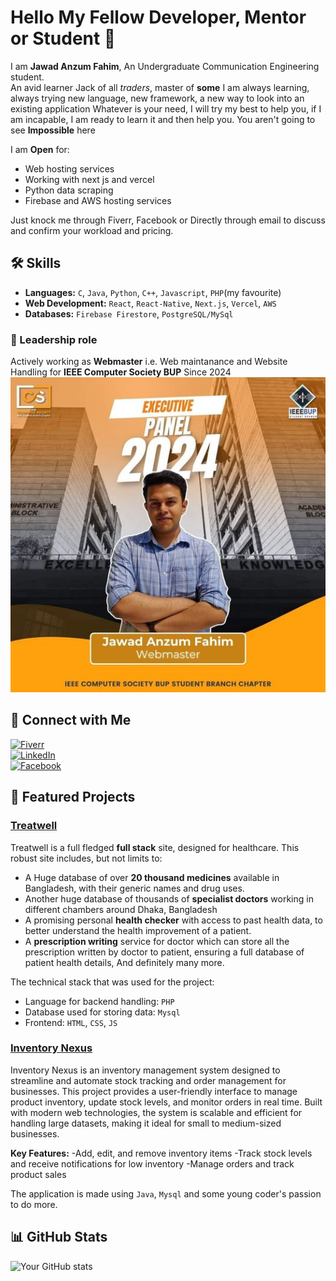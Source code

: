 # Hello My Fellow Developer, Mentor or Student 👋

I am **Jawad Anzum Fahim**, An Undergraduate Communication Engineering student.  
An avid learner
Jack of all *traders*, master of **some**
I am always learning, always trying new language, new framework, a new way to look into an existing application
Whatever is your need, I will try my best to help you, if I am incapable, I am ready to learn it and then help you. You aren't going to see **Impossible** here

I am **Open** for:
- Web hosting services
- Working with next js and vercel
- Python data scraping
- Firebase and AWS hosting services

Just knock me through Fiverr, Facebook or Directly through email to discuss and confirm your workload and pricing.

## 🛠️ Skills

- **Languages:** `C`, `Java`, `Python`, `C++`, `Javascript`, `PHP`(my favourite)
- **Web Development:** `React`, `React-Native`, `Next.js`, `Vercel`, `AWS`
- **Databases:** `Firebase Firestore`, `PostgreSQL/MySql`

### 👑 Leadership role
Actively working as **Webmaster** i.e. Web maintanance and Website Handling for **IEEE Computer Society BUP** Since 2024
![webmaster](https://github.com/JawadFahim/JawadFahim/blob/main/438255485_757224706555916_2537937938326340815_n.jpg?raw=true)


## 🔗 Connect with Me

[![Fiverr](https://img.shields.io/badge/Fiverr-Jawad_Anzum_Fahim-green?style=flat&logo=fiverr&logoColor=white)](https://www.fiverr.com/jawadanzum)  
[![LinkedIn](https://img.shields.io/badge/LinkedIn-Jawad_Fahim-blue?style=flat&logo=linkedin&logoColor=white)](https://www.linkedin.com/in/jawadfahim136810/)  
[![Facebook](https://img.shields.io/badge/Facebook-Jawad_Anzum_Fahim-blue?style=flat&logo=facebook&logoColor=white&color=red)](https://www.linkedin.com/in/jawadfahim136810/)



## 🚀 Featured Projects

### [Treatwell](https://github.com/JawadFahim/)
Treatwell is a full fledged **full stack** site, designed for healthcare. This robust site includes, but not limits to:
* A Huge database of over **20 thousand medicines** available in Bangladesh, with their generic names and drug uses.
* Another huge database of thousands of **specialist doctors** working in different chambers around Dhaka, Bangladesh
* A promising personal **health checker** with access to past health data, to better understand the health improvement of a patient.
* A **prescription writing** service for doctor which can store all the prescription written by doctor to patient, ensuring a full database of patient health details, And definitely many more.

The technical stack that was used for the project:
* Language for backend handling: `PHP`
* Database used for storing data: `Mysql`
* Frontend: `HTML`, `CSS`, `JS`

### [Inventory Nexus](https://github.com/your-username/project-2)
Inventory Nexus is an inventory management system designed to streamline and automate stock tracking and order management for businesses. This project provides a user-friendly interface to manage product inventory, update stock levels, and monitor orders in real time. Built with modern web technologies, the system is scalable and efficient for handling large datasets, making it ideal for small to medium-sized businesses.

**Key Features:**
-Add, edit, and remove inventory items
-Track stock levels and receive notifications for low inventory
-Manage orders and track product sales

The application is made using `Java`, `Mysql` and some young coder's passion to do more.  

## 📊 GitHub Stats

![Your GitHub stats](https://github-readme-stats.vercel.app/api?username=JawadFahim&show_icons=true&theme=radical)
